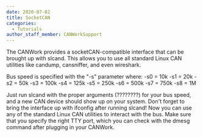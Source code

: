 ```yaml
---
date: 2020-07-02
title: SocketCAN
categories:
  - Tutorials
author_staff_member: CANWorkSupport
---
```

The CANWork provides a socketCAN-compatible interface that can be brought up with slcand. This allows you to use all standard Linux CAN utilities like candump, cansniffer, and even wireshark. 

Bus speed is specified with the "-s" parameter where:
-s0 = 10k
-s1 = 20k
-s2 = 50k
-s3 = 100k
-s4 = 125k
-s5 = 250k
-s6 = 500k
-s7 = 750k
-s8 = 1M

Just run slcand with the proper arguments (????????) for your bus speed, and a new CAN device should show up on your system. Don't forget to bring the interface up with ifconfig after running slcand! Now you can use any of the standard Linux CAN utilities to interact with the bus. Make sure that you specify the right TTY port, which you can check with the dmesg command after plugging in your CANWork.

